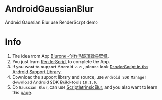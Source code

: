AndroidGaussianBlur
===================

Android Gaussian Blur use RenderScript demo

Info
======
1. The idea from App [Blurone -创作毛玻璃效果壁纸][1].
2. You just learn [RenderScript][2] to complete the App.
3. If you want to support Android `2.2+`, please look 
[RenderScript in the Android Support Library][3].
4. Download the support library and source, use `Android SDK Manager` download Android SDK Build-tools `18.1.0`.
5. Do `Gaussian Blur`, can use [ScriptIntrinsicBlur][4], and you also want to learn this [page][5].


[1]: https://play.google.com/store/apps/details?id=com.nexdev.blurone&hl=zh-CN
[2]: http://developer.android.com/guide/topics/renderscript/compute.html
[3]: http://android-developers.blogspot.com/2013/09/renderscript-in-android-support-library.html
[4]: http://android-developers.blogspot.com/2013/08/renderscript-intrinsics.html
[5]: http://www.ruanyifeng.com/blog/2012/11/gaussian_blur.html